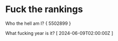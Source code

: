 # Fuck the rankings

Who the hell am I?
{ 5502899 }

What fucking year is it?
[ 2024-06-09T02:00:00Z ]
